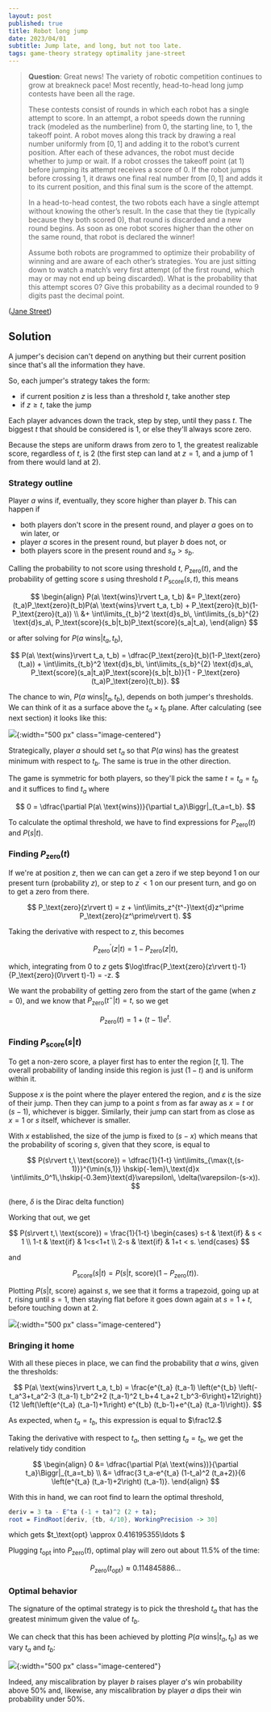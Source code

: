 ```yaml
---
layout: post
published: true
title: Robot long jump
date: 2023/04/01
subtitle: Jump late, and long, but not too late.
tags: game-theory strategy optimality jane-street
---
```


>**Question**: Great news! The variety of robotic competition continues to grow at breakneck pace! Most recently, head-to-head long jump contests have been all the rage.
>
>These contests consist of rounds in which each robot has a single attempt to score. In an attempt, a robot speeds down the running track (modeled as the numberline) from $0,$ the starting line, to $1,$ the takeoff point. A robot moves along this track by drawing a real number uniformly from $\left[0,1\right]$ and adding it to the robot’s current position. After each of these advances, the robot must decide whether to jump or wait. If a robot crosses the takeoff point (at $1$) before jumping its attempt receives a score of $0.$ If the robot jumps before crossing $1,$ it draws one final real number from $\left[0,1\right]$ and adds it to its current position, and this final sum is the score of the attempt.
>
>In a head-to-head contest, the two robots each have a single attempt without knowing the other’s result. In the case that they tie (typically because they both scored $0$), that round is discarded and a new round begins. As soon as one robot scores higher than the other on the same round, that robot is declared the winner!
>
>Assume both robots are programmed to optimize their probability of winning and are aware of each other’s strategies. You are just sitting down to watch a match’s very first attempt (of the first round, which may or may not end up being discarded). What is the probability that this attempt scores $0$? Give this probability as a decimal rounded to $9$ digits past the decimal point.

<!--more-->

([Jane Street](https://www.janestreet.com/puzzles/robot-long-jump-index/))

## Solution

A jumper's decision can't depend on anything but their current position since that's all the information they have.

So, each jumper's strategy takes the form:
- if current position $z$ is less than a threshold $t$, take another step
- if $z\geq t$, take the jump

Each player advances down the track, step by step, until they pass $t.$ The biggest $t$ that should be considered is $1,$ or else they'll always score zero. 

Because the steps are uniform draws from zero to $1,$ the greatest realizable score, regardless of $t,$ is $2$ (the first step can land at $z=1$, and a jump of $1$ from there would land at $2$).

### Strategy outline

Player $a$ wins if, eventually, they score higher than player $b.$ This can happen if

- both players don't score in the present round, and player $a$ goes on to win later, or
- player $a$ scores in the present round, but player $b$ does not, or
- both players score in the present round and $s_a > s_b.$


Calling the probability to not score using threshold $t$, $P_\text{zero}(t),$ and the probability of getting score $s$ using threshold $t$ $P_\text{score}(s, t),$ this means

$$ 
  \begin{align}
    P(a\ \text{wins}\rvert t_a, t_b) &= P_\text{zero}(t_a)P_\text{zero}(t_b)P(a\ \text{wins}\rvert t_a, t_b) + P_\text{zero}(t_b)(1-P_\text{zero}(t_a)) \\
    &+ 
  \int\limits_{t_b}^2 \text{d}s_b\, \int\limits_{s_b}^{2} \text{d}s_a\, P_\text{score}(s_b|t_b)P_\text{score}(s_a|t_a),
  \end{align}
$$

or after solving for $P(a\ \text{wins}\rvert t_a, t_b)$,

$$ P(a\ \text{wins}\rvert t_a, t_b) = \dfrac{P_\text{zero}(t_b)(1-P_\text{zero}(t_a)) + 
  \int\limits_{t_b}^2 \text{d}s_b\, \int\limits_{s_b}^{2} \text{d}s_a\, P_\text{score}(s_a|t_a)P_\text{score}(s_b|t_b)}{1 - P_\text{zero}(t_a)P_\text{zero}(t_b)}.
$$

The chance to win, $P(a\ \text{wins}\rvert t_a, t_b),$ depends on both jumper's thresholds. We can think of it as a surface above the $t_a\times t_b$ plane. After calculating (see next section) it looks like this:

![](/img/2023-04-01-ta-tb-prob-surface.png){:width="500 px" class="image-centered"}

Strategically, player $a$ should set $t_a$ so that $P(a\ \text{wins})$ has the greatest minimum with respect to $t_b.$ The same is true in the other direction. 

The game is symmetric for both players, so they'll pick the same $t=t_a=t_b$ and it suffices to find $t_a$ where

$$ 0 = \dfrac{\partial P(a\ \text{wins})}{\partial t_a}\Biggr|_{t_a=t_b}. $$

<!-- the game is symmetric for both players, so both players will pick the same $t=t_a=t_b.$ strategically, player $b$ should set $t_b$ so that $P(b\ \text{wins}|t_a, t_b)$ is maximal with respect to $t_b,$ and minimal with respect to $t_a.$ -->

To calculate the optimal threshold, we have to find expressions for $P_\text{zero}(t)$ and $P(s\rvert t).$

### Finding $P_\text{zero}(t)$

If we're at position $z,$ then we can can get a zero if we step beyond $1$ on our present turn (probability $z$), or step to $z^\prime < 1$ on our present turn, and go on to get a zero from there.

$$ P_\text{zero}(z\rvert t) = z + \int\limits_z^{t^-}\text{d}z^\prime P_\text{zero}(z^\prime\rvert t). $$

Taking the derivative with respect to $z,$ this becomes 

$$ P_\text{zero}^\prime(z\rvert t) = 1 - P_\text{zero}(z\rvert t), $$

which, integrating from $0$ to $z$ gets $\log\tfrac{P_\text{zero}(z\rvert t)-1}{P_\text{zero}(0\rvert t)-1} = -z. $

We want the probability of getting zero from the start of the game (when $z=0$), and we know that $P_\text{zero}(t^-\rvert t) = t,$ so we get

$$ P_\text{zero}(t) = 1 +(t-1) e^t. $$

### Finding $P_\text{score}(s\rvert t)$

To get a non-zero score, a player first has to enter the region $\left[t, 1\right].$ The overall probability of landing inside this region is just $(1-t)$ and is uniform within it. 

Suppose $x$ is the point where the player entered the region, and $\varepsilon$ is the size of their jump. Then they can jump to a point $s$ from as far away as $x=t$ or $(s-1),$ whichever is bigger. Similarly, their jump can start from as close as $x=1$ or $s$ itself, whichever is smaller.

With $x$ established, the size of the jump is fixed to $(s-x)$ which means that the probability of scoring $s,$ given that they score, is equal to

$$ P(s\rvert t,\ \text{score}) = \dfrac{1}{1-t} \int\limits_{\max{t,(s-1)}}^{\min{s,1}} \hskip{-1em}\,\text{d}x \int\limits_0^1\,\hskip{-0.3em}\text{d}\varepsilon\, \delta(\varepsilon-(s-x)). $$

(here, $\delta$ is the Dirac delta function)

Working that out, we get

<!-- $$ 
  P(s\rvert t) = 
    \frac{1}{1-t} \begin{cases}
      (s-t) & s < 1 \\
      (1-t) & 1<s<(1+t) \\
      (2-s) & (1+t) < s.
    \end{cases}
$$ -->

$$ P(s\rvert t,\ \text{score}) = 
     \frac{1}{1-t}
\begin{cases}
    s-t & \text{if} & s < 1 \\
    1-t & \text{if} & 1<s<1+t \\
    2-s & \text{if} & 1+t < s.
\end{cases}
$$

and 

$$P_\text{score}(s\rvert t) = P(s\rvert t,\ \text{score})(1-P_\text{zero}(t)). $$

Plotting $P(s\rvert t,\ \text{score})$ against $s,$ we see that it forms a trapezoid, going up at $t,$ rising until $s=1,$ then staying flat before it goes down again at $s=1+t,$ before touching down at $2.$ 

![](/img/2023-04-01-score-probs.png){:width="500 px" class="image-centered"}


### Bringing it home

With all these pieces in place, we can find the probability that $a$ wins, given the thresholds:

$$ P(a\ \text{wins}\rvert t_a, t_b) = \frac{e^{t_a} (t_a-1) \left(e^{t_b} \left(-t_a^3+t_a^2-3
   (t_a-1) t_b^2+2 (t_a-1)^2 t_b+4 t_a+2
   t_b^3-6\right)+12\right)}{12 \left(\left(e^{t_a} (t_a-1)+1\right)
   e^{t_b} (t_b-1)+e^{t_a} (t_a-1)\right)}.
$$

As expected, when $t_a=t_b,$ this expression is equal to $\frac12.$

Taking the derivative with respect to $t_a,$ then setting $t_a = t_b,$ we get the relatively tidy condition

$$ 
  \begin{align}
    0 &= \dfrac{\partial P(a\ \text{wins})}{\partial t_a}\Biggr|_{t_a=t_b} \\
    &= \dfrac{3 t_a-e^{t_a} (1-t_a)^2 (t_a+2)}{6 \left(e^{t_a}
   (t_a-1)+2\right) (t_a-1)}.
  \end{align}
$$

With this in hand, we can root find to learn the optimal threshold, 

```mathematica
deriv = 3 ta - E^ta (-1 + ta)^2 (2 + ta);
root = FindRoot[deriv, {tb, 4/10}, WorkingPrecision -> 30]
  ```
  
which gets $t_\text{opt} \approx 0.416195355\ldots $

Plugging $t_\text{opt}$ into $P_\text{zero}(t),$ optimal play will zero out about $11.5\%$ of the time:

$$ P_\text{zero}(t_\text{opt}) \approx 0.114845886\ldots $$

### Optimal behavior

The signature of the optimal strategy is to pick the threshold $t_a$ that has the greatest minimum given the value of $t_b$. 

We can check that this has been achieved by plotting $P(a\ \text{wins}\rvert t_a, t_b)$ as we vary $t_a$ and $t_b:$

![](/img/2023-04-01-optimal-plot.png){:width="500 px" class="image-centered"}

Indeed, any miscalibration by player $b$ raises player $a$'s win probability above $50\%$ and, likewise, any miscalibration by player $a$ dips their win probability under $50\%.$

<br>
